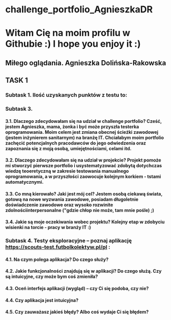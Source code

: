 # challenge_portfolio_AgnieszkaDR
# Witam Cię na moim profilu w Githubie :) I hope you enjoy it :) 
## Miłego oglądania. Agnieszka Dolińska-Rakowska
## TASK 1
### Subtask 1.    Ilość uzyskanych punktów z testu to:
### Subtask 3. 
#### 3.1. Dlaczego zdecydowałam się na udział w challenge portfolio? Cześć, jestem Agnieszka, mama, żonka i być może przyszła testerka oprogramowania. Moim celem jest zmiana obecnej ścieżki zawodowej (jestem inżynierem sanitarnym) na branżę IT. Chciałabym moim portfolio zachęcić potencjalnych pracodawców do jego odwiedzenia oraz zapoznania się z moją osobą, umiejętnościami, celami itd. 
#### 3.2. Dlaczego zdecydowałam się na udział w projekcie? Projekt pomoże mi stworzyć pierwsze portfolio i usystematyzować zdobytą dotychczas wiedzę teoeretyczną w zakresie testowania manualnego oprogramowania, a w przyszłości zaowocuje kolejnym korkiem - tstami automatycznymi. 
#### 3.3. Co mną kierowało? Jaki jest mój cel? Jestem osobą ciekawą świata, gotową na nowe wyzwania zawodowe, posiadam długoletnie doświadczenie zawodowe oraz wysoko rozwinite zdolnościinterpersonalne ("gdzie chłop nie może, tam mnie pośle) ;)
#### 3.4. Jakie są moje oczekiwania wobec projektu? Kolejny etap w zdobyciu wisienki na torcie - pracy w branży IT :)
### Subtask 4. Testy eksploracyjne – poznaj aplikację https://scouts-test.futbolkolektyw.pl/pl :
#### 4.1. Na czym polega aplikacja? Do czego służy?
#### 4.2. Jakie funkcjonalności znajdują się w aplikacji? Do czego służą. Czy są intuicyjne, czy może bym coś zmieniła? 
#### 4.3. Oceń interfejs aplikacji (wygląd) – czy Ci się podoba, czy nie?
#### 4.4. Czy aplikacja jest intuicyjna? 
#### 4.5. Czy zauważasz jakieś błędy? Albo coś wydaje Ci się błędem? 
